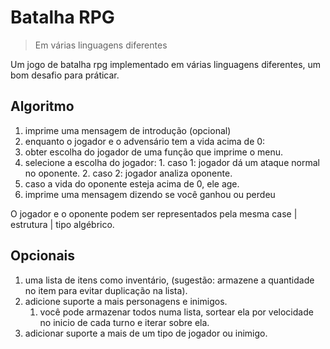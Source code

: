 # Batalha RPG
> Em várias linguagens diferentes

Um jogo de batalha rpg implementado em várias linguagens diferentes, um bom desafio para práticar.

## Algoritmo

1. imprime uma mensagem de introdução (opcional)
2. enquanto o jogador e o advensário tem a vida acima de 0:
  1. obter escolha do jogador de uma função que imprime o menu.
  2. selecione a escolha do jogador:
    1. caso 1: jogador dá um ataque normal no oponente.
    2. caso 2: jogador analiza oponente.
  3. caso a vida do oponente esteja acima de 0, ele age.
3. imprime uma mensagem dizendo se você ganhou ou perdeu

O jogador e o oponente podem ser representados pela mesma case | estrutura | tipo algébrico.

## Opcionais

1. uma lista de itens como inventário, (sugestão: armazene a quantidade no item para evitar duplicação na lista).
2. adicione suporte a mais personagens e inimigos.
    1. você pode armazenar todos numa lista, sortear ela por velocidade no inicio de cada turno e iterar sobre ela.
3. adicionar suporte a mais de um tipo de jogador ou inimigo.
